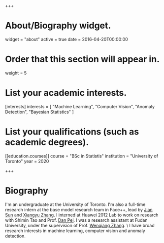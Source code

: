 +++
# About/Biography widget.
widget = "about"
active = true
date = 2016-04-20T00:00:00

# Order that this section will appear in.
weight = 5

# List your academic interests.
[interests]
  interests = [
    "Machine Learning",
    "Computer Vision",
    "Anomaly Detection",
    "Bayesian Statistics"
  ]

# List your qualifications (such as academic degrees).
[[education.courses]]
  course = "BSc in Statistis"
  institution = "University of Toronto"
  year = 2020
 
+++

# Biography

I'm an undergraduate at the University of Toronto. I'm also a full-time research intern at the base model research team in Face++, lead by [Jian Sun](http://www.jiansun.org/) and [Xiangyu Zhang](https://scholar.google.com/citations?user=yuB-cfoAAAAJ&hl=en). I interned at Huawei 2012 Lab to work on research with Shimin Tao and Prof. [Dan Pei](https://netman.aiops.org/~peidan/). I was a research assistant at Fudan University, under the supervision of Prof. [Wenqiang Zhang](http://faet.fudan.edu.cn/17/bb/c13532a137147/page.htm). \\
I have broad research interests in machine learning, computer vision and anomaly detection. 